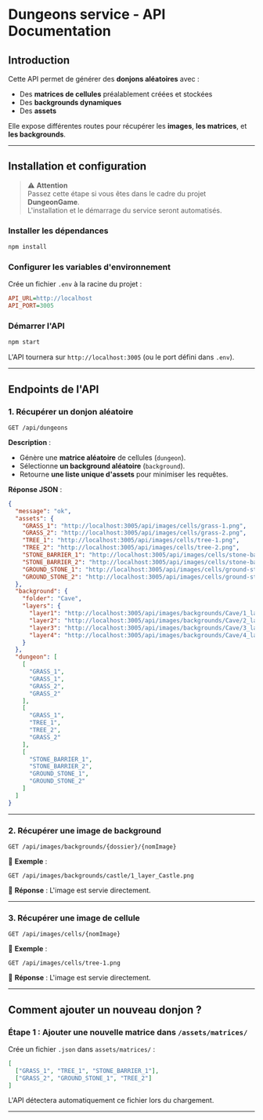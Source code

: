 # Dungeons service - API Documentation

## Introduction

Cette API permet de générer des **donjons aléatoires** avec :
- Des **matrices de cellules** préalablement créées et stockées
- Des **backgrounds dynamiques**
- Des **assets**  

Elle expose différentes routes pour récupérer les **images**, **les matrices**, et **les backgrounds**.  

---

## Installation et configuration

> ⚠ **Attention**  
> Passez cette étape si vous êtes dans le cadre du projet **DungeonGame**.  
> L'installation et le démarrage du service seront automatisés.


### Installer les dépendances
```bash
npm install
```

### Configurer les variables d'environnement
Crée un fichier `.env` à la racine du projet :
```ini
API_URL=http://localhost
API_PORT=3005
```

### Démarrer l'API
```bash
npm start
```
L'API tournera sur `http://localhost:3005` (ou le port défini dans `.env`).

---

## Endpoints de l'API

### 1. Récupérer un donjon aléatoire  
```http
GET /api/dungeons
```
**Description** :  
- Génère une **matrice aléatoire** de cellules (`dungeon`).
- Sélectionne **un background aléatoire** (`background`).
- Retourne **une liste unique d'assets** pour minimiser les requêtes.

**Réponse JSON** :
```json
{
  "message": "ok",
  "assets": {
    "GRASS_1": "http://localhost:3005/api/images/cells/grass-1.png",
    "GRASS_2": "http://localhost:3005/api/images/cells/grass-2.png",
    "TREE_1": "http://localhost:3005/api/images/cells/tree-1.png",
    "TREE_2": "http://localhost:3005/api/images/cells/tree-2.png",
    "STONE_BARRIER_1": "http://localhost:3005/api/images/cells/stone-barrier-1.png",
    "STONE_BARRIER_2": "http://localhost:3005/api/images/cells/stone-barrier-2.png",
    "GROUND_STONE_1": "http://localhost:3005/api/images/cells/ground-stone-1.png",
    "GROUND_STONE_2": "http://localhost:3005/api/images/cells/ground-stone-2.png"
  },
  "background": {
    "folder": "Cave",
    "layers": {
      "layer1": "http://localhost:3005/api/images/backgrounds/Cave/1_layer_Cave.png",
      "layer2": "http://localhost:3005/api/images/backgrounds/Cave/2_layer_Cave.png",
      "layer3": "http://localhost:3005/api/images/backgrounds/Cave/3_layer_Cave.png",
      "layer4": "http://localhost:3005/api/images/backgrounds/Cave/4_layer_Cave.png"
    }
  },
  "dungeon": [
    [
      "GRASS_1",
      "GRASS_1",
      "GRASS_2",
      "GRASS_2"
    ],
    [
      "GRASS_1",
      "TREE_1",
      "TREE_2",
      "GRASS_2"
    ],
    [
      "STONE_BARRIER_1",
      "STONE_BARRIER_2",
      "GROUND_STONE_1",
      "GROUND_STONE_2"
    ]
  ]
}
```

---

### 2. Récupérer une image de **background**
```http
GET /api/images/backgrounds/{dossier}/{nomImage}
```
📌 **Exemple** :  
```http
GET /api/images/backgrounds/castle/1_layer_Castle.png
```
📌 **Réponse** : L'image est servie directement.

---

### 3. Récupérer une image de **cellule**
```http
GET /api/images/cells/{nomImage}
```
📌 **Exemple** :
```http
GET /api/images/cells/tree-1.png
```
📌 **Réponse** : L'image est servie directement.

---

## Comment ajouter un nouveau donjon ?  

### Étape 1 : Ajouter une **nouvelle matrice** dans `/assets/matrices/`
Crée un fichier `.json` dans `assets/matrices/` :
```json
[
  ["GRASS_1", "TREE_1", "STONE_BARRIER_1"],
  ["GRASS_2", "GROUND_STONE_1", "TREE_2"]
]
```
L'API détectera automatiquement ce fichier lors du chargement.

---
